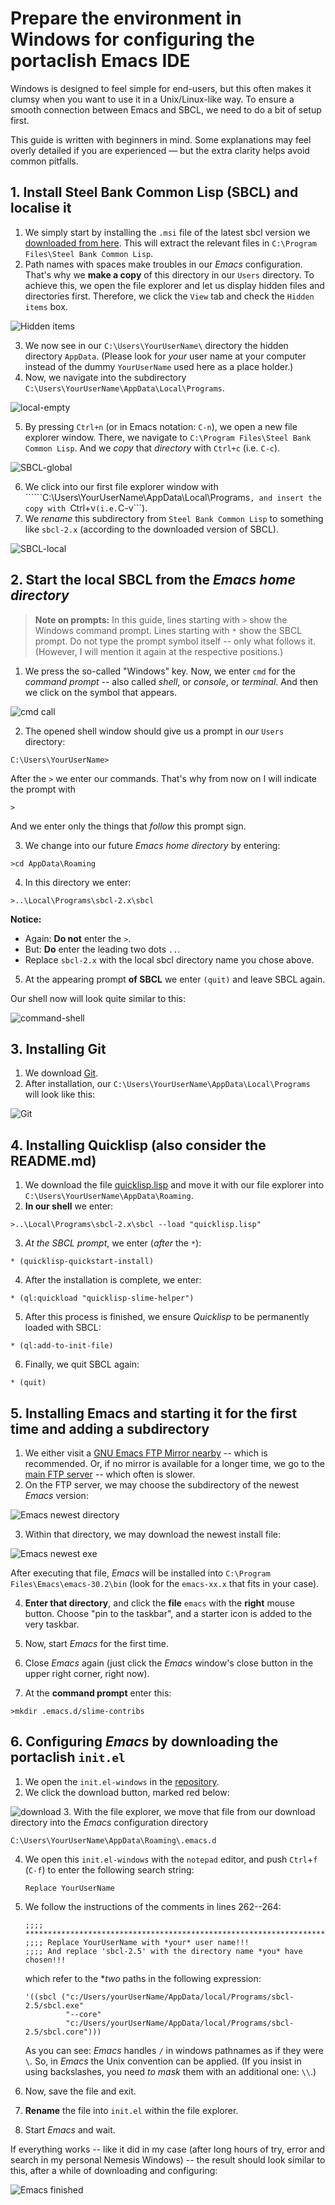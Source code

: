 # Prepare the environment in Windows for configuring the portaclish Emacs IDE

Windows is designed to feel simple for end-users, but this often makes it clumsy
when you want to use it in a Unix/Linux-like way.
To ensure a smooth connection between Emacs and SBCL, we need to do a bit of
setup first. 

This guide is written with beginners in mind. Some explanations may feel overly
detailed if you are experienced — but the extra clarity helps avoid common
pitfalls. 

## 1. Install Steel Bank Common Lisp (SBCL) and localise it

1. We simply start by installing the ```.msi``` file of the latest sbcl version we
   [downloaded from here](https://sourceforge.net/projects/sbcl/files/sbcl). 
   This will extract the relevant files in 
   ```C:\Program Files\Steel Bank Common Lisp```. 
2. Path names with spaces make troubles in our *Emacs* configuration.  That's why we
   **make a copy** of this directory in our ```Users``` directory.
   To achieve this, we open the file explorer and let us display hidden files
   and directories first.  Therefore, we click the ```View``` tab and check the
   ```Hidden items``` box.
   
![Hidden items](view-hidden-items.png)
   
3. We now see in our ```C:\Users\YourUserName\``` directory the hidden directory
   ```AppData```.  (Please  look for *your* user name at your computer instead
   of the dummy ```YourUserName``` used here as a place holder.)
4. Now, we navigate into the subdirectory
   ```C:\Users\YourUserName\AppData\Local\Programs```. 
   
![local-empty](sbcl-local-programs-empty.png)
   
5. By pressing ```Ctrl+n``` (or in Emacs notation: ```C-n```), we open a new
   file explorer window. There, we navigate to ```C:\Program Files\Steel Bank
   Common Lisp```. And we *copy* that *directory* with ```Ctrl+c```
   (i.e. ```C-c```).
   
![SBCL-global](sbcl-global.png)
   
6. We click into our first file explorer window with
   ``````C:\Users\YourUserName\AppData\Local\Programs```, and insert the copy
   with ```Ctrl+v``` (i.e. ```C-v```).
7. We *rename* this subdirectory from ```Steel Bank Common Lisp``` to something like 
   ```sbcl-2.x``` (according to the downloaded version of SBCL).

![SBCL-local](sbcl-local-programs-sbcl.png)

## 2. Start the local SBCL from the *Emacs home directory*

> **Note on prompts:**
> In this guide, lines starting with ```>``` show the Windows command prompt.
> Lines starting with ```*``` show the SBCL prompt.
> Do not type the prompt symbol itself -- only what follows it.
> (However, I will mention it again at the respective positions.)

1. We press the so-called "Windows" key. Now, we enter ```cmd``` for the
   *command prompt* -- also called *shell*, or *console*, or *terminal*.
   And then we click on the symbol that appears.
   
![cmd call](cmd.png)
   
2. The opened shell window should give us a prompt in *our* ```Users``` directory:

```
C:\Users\YourUserName>
```

After the ```>``` we enter our commands. That's why from now on I will indicate the
prompt with

```
>
```

And we enter only the things that *follow* this prompt sign.

3. We change into our future *Emacs home directory* by entering:

```
>cd AppData\Roaming
```

4. In this directory we enter:

```
>..\Local\Programs\sbcl-2.x\sbcl
```

**Notice:** 
* Again: **Do not** enter the ```>```.
* But: **Do** enter the leading two dots ```..```. 
* Replace ```sbcl-2.x``` with the local sbcl directory name you chose
  above.
  
5. At the appearing prompt **of SBCL** we enter ```(quit)``` and leave SBCL
   again.
   
Our shell now will look quite similar to this:

![command-shell](sbcl-in-cmd.png)

## 3. Installing Git

1. We download [Git](https://git-scm.com/downloads/win).
2. After installation, our ```C:\Users\YourUserName\AppData\Local\Programs```
   will look like this:
   
![Git](sbcl-local-programs-sbcl-git.png)

## 4. Installing Quicklisp (also consider the README.md)

1. We download the file
   [quicklisp.lisp](https://beta.quicklisp.org/quicklisp.lisp) and move it with
   our file explorer into ```C:\Users\YourUserName\AppData\Roaming```.
2. **In our shell** we enter:

```
>..\Local\Programs\sbcl-2.x\sbcl --load "quicklisp.lisp"
```

3. *At the SBCL prompt*, we enter (*after* the ```*```):

```
* (quicklisp-quickstart-install)
```

4. After the installation is complete, we enter:

```
* (ql:quickload "quicklisp-slime-helper")
```

5. After this process is finished, we ensure *Quicklisp* to be permanently
   loaded with SBCL:
   
```
* (ql:add-to-init-file)
```

6. Finally, we quit SBCL again:

```
* (quit)
```

## 5. Installing Emacs and starting it for the first time and adding a subdirectory

1. We either visit a [GNU Emacs FTP Mirror
   nearby](http://ftpmirror.gnu.org/emacs/windows) -- which is recommended. Or,
   if no mirror is available for a longer time, we go to the [main FTP
   server](http://ftp.gnu.org/gnu/emacs/windows/) -- which often is slower.
2. On the FTP server, we may choose the subdirectory of the newest *Emacs*
   version:
   
![Emacs newest directory](Emacs-newest-directory.png)

3. Within that directory, we may download the newest install file:

![Emacs newest exe](Emacs-newest-exe.png)

After executing that file, *Emacs* will be installed into 
```C:\Program Files\Emacs\emacs-30.2\bin``` (look for the ```emacs-xx.x``` that fits in
   your case). 
   
4. **Enter that directory**, and click the **file** ```emacs``` with the
   **right** mouse button.  Choose "pin to the taskbar", and a starter icon is added to
   the very taskbar.
   
5. Now, start *Emacs* for the first time.

6. Close *Emacs* again (just click the *Emacs* window's close button in the
   upper right corner, right now).
   
7. At the **command prompt** enter this:

```
>mkdir .emacs.d/slime-contribs
```
 
## 6. Configuring *Emacs* by downloading the portaclish ```init.el```

1. We open the ```init.el-windows``` in
   the 
   [repository](https://github.com/Lispl-Wicht/Portaclish/blob/main/init.el-windows).
2. We click the download button, marked red below:

![download](init_el-windows-download.png)
3. With the file explorer, we move that file from our download directory into the
   *Emacs* configuration directory

```
C:\Users\YourUserName\AppData\Roaming\.emacs.d
```

4. We open this ```init.el-windows``` with the ```notepad``` editor, and push
   ```Ctrl```+```f``` (```C-f```) to enter the following search string:
   
   ```
   Replace YourUserName
   ```
   
5. We follow the instructions of the comments in lines 262--264:

   ```
   ;;;; ********************************************************************************
   ;;;; Replace YourUserName with *your* user name!!!
   ;;;; And replace 'sbcl-2.5' with the directory name *you* have chosen!!!
   ```
   
   which refer to the **two* paths in the following expression:
   
   ```
   '((sbcl ("c:/Users/yourUserName/AppData/local/Programs/sbcl-2.5/sbcl.exe"
            "--core"
            "c:/Users/yourUserName/AppData/local/Programs/sbcl-2.5/sbcl.core")))
   ```
   
   As you can see: *Emacs* handles ```/``` in windows pathnames as if they were
   ```\```.  So, in *Emacs* the Unix convention can be applied.  (If you insist
   in using backslashes, you need *to mask* them with an additional one: ```\\```.)
6. Now, save the file and exit.
7. **Rename** the file into ```init.el``` within the file explorer.
8. Start *Emacs* and wait.

If everything works -- like it did in my case (after long hours of try, error and
search  in my personal Nemesis Windows) --
the result should look similar to this, after a while of downloading and configuring:

![Emacs finished](Emacs-finished.png)

